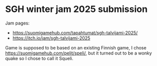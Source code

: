 # SGH winter jam 2025 submission

Jam pages:

- https://suomigamehub.com/tapahtumat/sgh-talvijami-2025/
- https://itch.io/jam/sgh-talvijami-2025

Game is supposed to be based on an existing Finnish game, I chose
https://suomigamehub.com/pelit/speli/, but it turned out to be a wonky quake so
I chose to call it Squeli.
